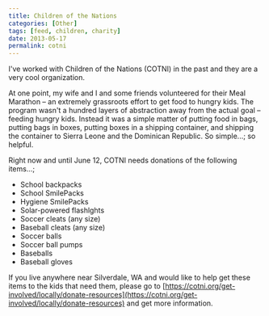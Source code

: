 ```yaml
---
title: Children of the Nations
categories: [Other]
tags: [feed, children, charity]
date: 2013-05-17
permalink: cotni
---
```


I've worked with Children of the Nations (COTNI) in the past and they are a very cool organization.

At one point, my wife and I and some friends volunteered for their Meal Marathon &ndash; an extremely grassroots effort to get food to hungry kids. The program wasn't a hundred layers of abstraction away from the actual goal &ndash; feeding hungry kids. Instead it was a simple matter of putting food in bags, putting bags in boxes, putting boxes in a shipping container, and shipping the container to Sierra Leone and the Dominican Republic. So simple...; so helpful.

Right now and until June 12, COTNI needs donations of the following items...;

*   School backpacks
*   School SmilePacks
*   Hygiene SmilePacks
*   Solar-powered flashlghts
*   Soccer cleats (any size)
*   Baseball cleats (any size)
*   Soccer balls
*   Soccer ball pumps
*   Baseballs
*   Baseball gloves

If you live anywhere near Silverdale, WA and would like to help get these items to the kids that need them, please go to [https://cotni.org/get-involved/locally/donate-resources](https://cotni.org/get-involved/locally/donate-resources) and get more information.